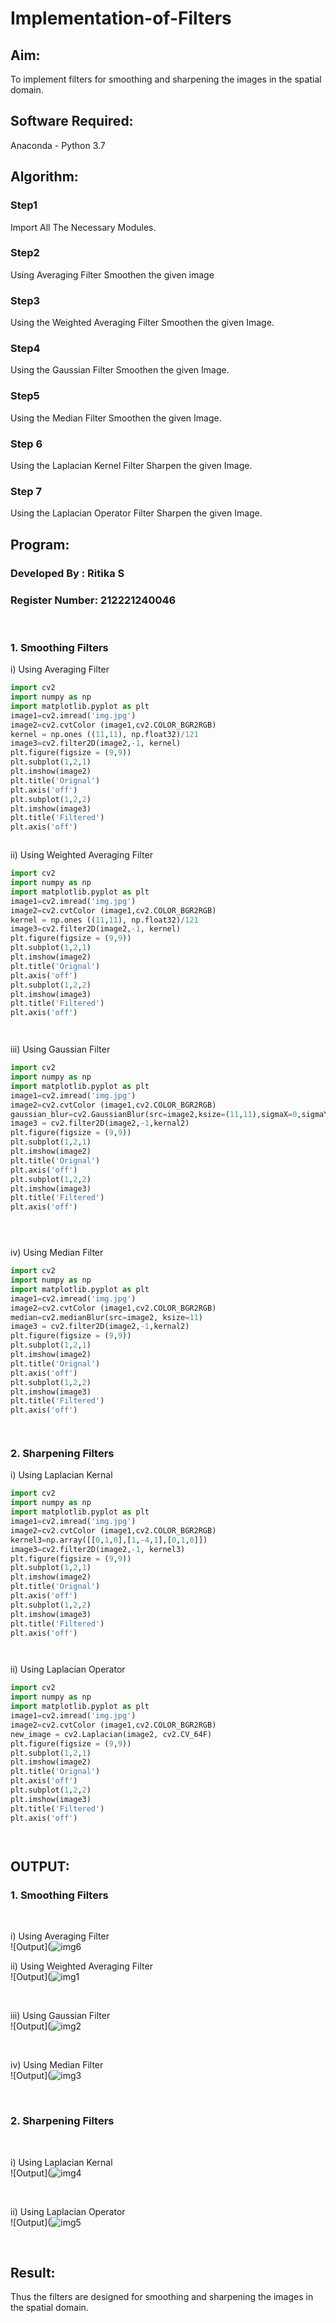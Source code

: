 # Implementation-of-Filters
## Aim:
To implement filters for smoothing and sharpening the images in the spatial domain.

## Software Required:
Anaconda - Python 3.7

## Algorithm:
### Step1
Import All The Necessary Modules. 

### Step2
Using Averaging Filter Smoothen the given image

### Step3
Using the Weighted Averaging Filter Smoothen the given Image.

### Step4

Using the Gaussian Filter Smoothen the given Image.

### Step5
Using the Median Filter Smoothen the given Image.

### Step 6
Using the Laplacian Kernel Filter Sharpen the given Image.

### Step 7
Using the Laplacian Operator Filter Sharpen the given Image.

## Program:
### Developed By   : Ritika S
### Register Number: 212221240046
</br>

### 1. Smoothing Filters

i) Using Averaging Filter
```Python
import cv2
import numpy as np
import matplotlib.pyplot as plt
image1=cv2.imread('img.jpg')
image2=cv2.cvtColor (image1,cv2.COLOR_BGR2RGB) 
kernel = np.ones ((11,11), np.float32)/121
image3=cv2.filter2D(image2,-1, kernel)
plt.figure(figsize = (9,9))
plt.subplot(1,2,1) 
plt.imshow(image2)
plt.title('Orignal') 
plt.axis('off')
plt.subplot(1,2,2)
plt.imshow(image3)
plt.title('Filtered')
plt.axis('off')



```
ii) Using Weighted Averaging Filter
```Python
import cv2
import numpy as np
import matplotlib.pyplot as plt
image1=cv2.imread('img.jpg')
image2=cv2.cvtColor (image1,cv2.COLOR_BGR2RGB) 
kernel = np.ones ((11,11), np.float32)/121
image3=cv2.filter2D(image2,-1, kernel)
plt.figure(figsize = (9,9))
plt.subplot(1,2,1) 
plt.imshow(image2)
plt.title('Orignal') 
plt.axis('off')
plt.subplot(1,2,2)
plt.imshow(image3)
plt.title('Filtered')
plt.axis('off')




```
iii) Using Gaussian Filter
```Python
import cv2
import numpy as np
import matplotlib.pyplot as plt
image1=cv2.imread('img.jpg')
image2=cv2.cvtColor (image1,cv2.COLOR_BGR2RGB) 
gaussian_blur=cv2.GaussianBlur(src=image2,ksize=(11,11),sigmaX=0,sigmaY=0)
image3 = cv2.filter2D(image2,-1,kernal2)
plt.figure(figsize = (9,9))
plt.subplot(1,2,1) 
plt.imshow(image2)
plt.title('Orignal') 
plt.axis('off')
plt.subplot(1,2,2)
plt.imshow(image3)
plt.title('Filtered')
plt.axis('off')





```

iv) Using Median Filter
```Python
import cv2
import numpy as np
import matplotlib.pyplot as plt
image1=cv2.imread('img.jpg')
image2=cv2.cvtColor (image1,cv2.COLOR_BGR2RGB) 
median=cv2.medianBlur(src=image2, ksize=11)
image3 = cv2.filter2D(image2,-1,kernal2)
plt.figure(figsize = (9,9))
plt.subplot(1,2,1) 
plt.imshow(image2)
plt.title('Orignal') 
plt.axis('off')
plt.subplot(1,2,2)
plt.imshow(image3)
plt.title('Filtered')
plt.axis('off')




```

### 2. Sharpening Filters
i) Using Laplacian Kernal
```Python
import cv2
import numpy as np
import matplotlib.pyplot as plt
image1=cv2.imread('img.jpg')
image2=cv2.cvtColor (image1,cv2.COLOR_BGR2RGB) 
kernel3=np.array([[0,1,0],[1,-4,1],[0,1,0]])
image3=cv2.filter2D(image2,-1, kernel3)
plt.figure(figsize = (9,9))
plt.subplot(1,2,1) 
plt.imshow(image2)
plt.title('Orignal') 
plt.axis('off')
plt.subplot(1,2,2)
plt.imshow(image3)
plt.title('Filtered')
plt.axis('off')




```
ii) Using Laplacian Operator
```Python
import cv2
import numpy as np
import matplotlib.pyplot as plt
image1=cv2.imread('img.jpg')
image2=cv2.cvtColor (image1,cv2.COLOR_BGR2RGB) 
new_image = cv2.Laplacian(image2, cv2.CV_64F)
plt.figure(figsize = (9,9))
plt.subplot(1,2,1) 
plt.imshow(image2)
plt.title('Orignal') 
plt.axis('off')
plt.subplot(1,2,2)
plt.imshow(image3)
plt.title('Filtered')
plt.axis('off')




```

## OUTPUT:
### 1. Smoothing Filters
</br>

i) Using Averaging Filter
</br>
![Output](![img6](https://user-images.githubusercontent.com/93427238/169300851-96ba0532-df14-4ca5-ad13-e830460b3917.png)


ii) Using Weighted Averaging Filter
</br>
![Output](![img1](https://user-images.githubusercontent.com/93427238/169300939-6d4334ee-06a0-4dbc-8f26-9280b418a9c5.png)

</br>

iii) Using Gaussian Filter
</br>
![Output](![img2](https://user-images.githubusercontent.com/93427238/169301045-0ac44cbc-aba7-4ae2-91cf-ee8b09d95802.png)

</br>

iv) Using Median Filter
</br>
![Output](![img3](https://user-images.githubusercontent.com/93427238/169301126-11975743-d9c3-499d-b55f-53d40799b800.png)

</br>

### 2. Sharpening Filters
</br>

i) Using Laplacian Kernal
</br>
![Output](![img4](https://user-images.githubusercontent.com/93427238/169301222-08f76768-b007-4921-a30a-777f27fece3f.png)

</br>

ii) Using Laplacian Operator
</br>
![Output](![img5](https://user-images.githubusercontent.com/93427238/169301305-fcd0b1fc-c5b6-4e72-af11-113017053bfb.png)

</br>

## Result:
Thus the filters are designed for smoothing and sharpening the images in the spatial domain.
